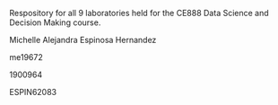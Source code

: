 Respository for all 9 laboratories held for the CE888 Data Science and Decision Making course.

Michelle Alejandra Espinosa Hernandez

me19672

1900964

ESPIN62083
